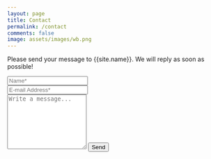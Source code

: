 ```yaml
---
layout: page
title: Contact
permalink: /contact
comments: false
image: assets/images/wb.png
---
```

<style>
    .entry-featured-image {
        display: none;
    }
</style>

<form action="https://formspree.io/{{site.email}}" method="POST">    
<p class="mb-4">Please send your message to {{site.name}}. We will reply as soon as possible!</p>
<div class="form-group row">
<div class="col-md-6">
<input class="form-control dark-form" type="text" name="name" placeholder="Name*" required>
</div>
<div class="col-md-6">
<input class="form-control dark-form" type="email" name="_replyto" placeholder="E-mail Address*" required>
</div>
</div>
<textarea rows="8" class="form-control mb-3 dark-form" name="message" placeholder="Write a message..." required></textarea>    
<input class="btn btn-bright" type="submit" value="Send">
</form>